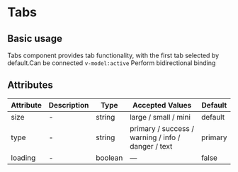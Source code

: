 # Tabs

## Basic usage


Tabs component provides tab functionality, with the first tab selected by default.Can be connected <code>v-model:active</code> Perform bidirectional binding

<preview path="./../../component/tabs/tabs.vue" title="Basic and concise tabs"></preview>

## Attributes

| Attribute    | Description   | Type    | Accepted Values	                                             | Default  |
| ------- | ------ | ------- | -------------------------------------------------- | ------- |
| size    | -   | string  | large / small / mini                               | default |
| type    | -   | string  | primary / success / warning / info / danger / text | primary |
| loading | - | boolean | —                                                  | false   |
